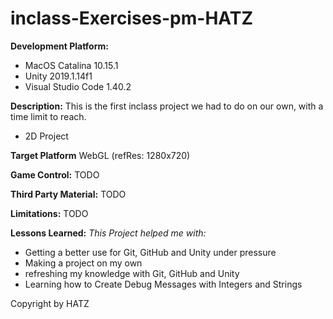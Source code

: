 # inclass-Exercises-pm-HATZ

**Development Platform:**
- MacOS Catalina 10.15.1
- Unity 2019.1.14f1
- Visual Studio Code 1.40.2

**Description:**
This is the first inclass project we had to do on our own, with a time limit to reach.
- 2D Project

**Target Platform**
WebGL (refRes: 1280x720)

**Game Control:**
TODO

**Third Party Material:**
TODO

**Limitations:**
TODO

**Lessons Learned:**
*This Project helped me with:*
- Getting a better use for Git, GitHub and Unity under pressure
- Making a project on my own
- refreshing my knowledge with Git, GitHub and Unity
- Learning how to Create Debug Messages with Integers and Strings

Copyright by HATZ
